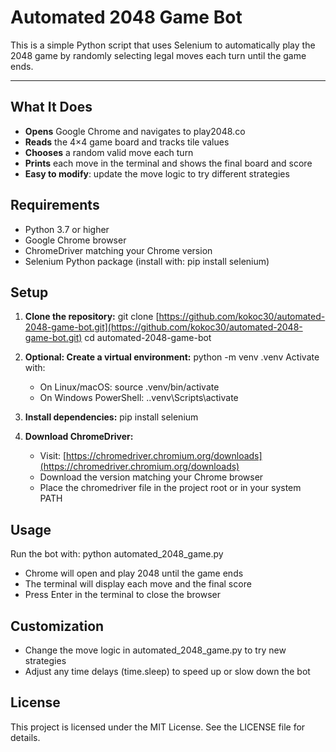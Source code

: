 # Automated 2048 Game Bot

This is a simple Python script that uses Selenium to automatically play the 2048 game by randomly selecting legal moves each turn until the game ends.

---

## What It Does

* **Opens** Google Chrome and navigates to play2048.co
* **Reads** the 4×4 game board and tracks tile values
* **Chooses** a random valid move each turn
* **Prints** each move in the terminal and shows the final board and score
* **Easy to modify**: update the move logic to try different strategies

## Requirements

* Python 3.7 or higher
* Google Chrome browser
* ChromeDriver matching your Chrome version
* Selenium Python package (install with: pip install selenium)

## Setup

1. **Clone the repository:**
   git clone [https://github.com/kokoc30/automated-2048-game-bot.git](https://github.com/kokoc30/automated-2048-game-bot.git)
   cd automated-2048-game-bot
2. **Optional: Create a virtual environment:**
   python -m venv .venv
   Activate with:

   * On Linux/macOS: source .venv/bin/activate
   * On Windows PowerShell: ..venv\Scripts\activate
3. **Install dependencies:**
   pip install selenium
4. **Download ChromeDriver:**

   * Visit: [https://chromedriver.chromium.org/downloads](https://chromedriver.chromium.org/downloads)
   * Download the version matching your Chrome browser
   * Place the chromedriver file in the project root or in your system PATH

## Usage

Run the bot with:
python automated\_2048\_game.py

* Chrome will open and play 2048 until the game ends
* The terminal will display each move and the final score
* Press Enter in the terminal to close the browser

## Customization

* Change the move logic in automated\_2048\_game.py to try new strategies
* Adjust any time delays (time.sleep) to speed up or slow down the bot

## License

This project is licensed under the MIT License. See the LICENSE file for details.



